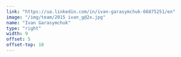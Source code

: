 ```yaml
---
link: "https://ua.linkedin.com/in/ivan-garasymchuk-66875251/en"
image: "/img/team/2015 ivan_g@2x.jpg"
name: "Ivan Garasymchuk"
type: "right"
width: 9
offset: 5
offset-top: 10
---
```

